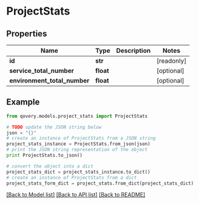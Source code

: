 # ProjectStats


## Properties
Name | Type | Description | Notes
------------ | ------------- | ------------- | -------------
**id** | **str** |  | [readonly] 
**service_total_number** | **float** |  | [optional] 
**environment_total_number** | **float** |  | [optional] 

## Example

```python
from qovery.models.project_stats import ProjectStats

# TODO update the JSON string below
json = "{}"
# create an instance of ProjectStats from a JSON string
project_stats_instance = ProjectStats.from_json(json)
# print the JSON string representation of the object
print ProjectStats.to_json()

# convert the object into a dict
project_stats_dict = project_stats_instance.to_dict()
# create an instance of ProjectStats from a dict
project_stats_form_dict = project_stats.from_dict(project_stats_dict)
```
[[Back to Model list]](../README.md#documentation-for-models) [[Back to API list]](../README.md#documentation-for-api-endpoints) [[Back to README]](../README.md)


